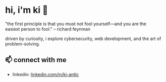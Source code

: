 # hi, i'm ki 👋  

"the first principle is that you must not fool yourself—and you are the easiest person to fool." – richard feynman  

driven by curiosity, i explore cybersecurity, web development, and the art of problem-solving.

## 📫 connect with me  
- linkedin: [linkedin.com/in/ki-antic](https://linkedin.com/in/ki-antic)  
